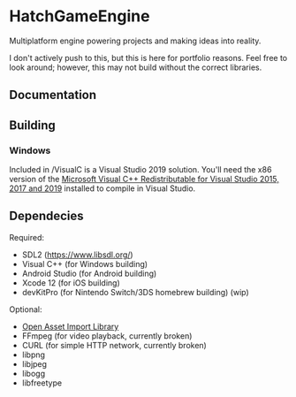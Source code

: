 # HatchGameEngine
Multiplatform engine powering projects and making ideas into reality.

I don't actively push to this, but this is here for portfolio reasons. Feel free to look around; however, this may not build without the correct libraries.

## Documentation

## Building
### Windows
Included in /VisualC is a Visual Studio 2019 solution. You'll need the x86 version of the [Microsoft Visual C++ Redistributable for Visual Studio 2015, 2017 and 2019](https://support.microsoft.com/en-us/topic/the-latest-supported-visual-c-downloads-2647da03-1eea-4433-9aff-95f26a218cc0) installed to compile in Visual Studio.

## Dependecies
Required:
- SDL2 (https://www.libsdl.org/)
- Visual C++ (for Windows building)
- Android Studio (for Android building)
- Xcode 12 (for iOS building)
- devKitPro (for Nintendo Switch/3DS homebrew building) (wip)

Optional:
- [Open Asset Import Library](https://github.com/assimp/assimp)
- FFmpeg (for video playback, currently broken)
- CURL (for simple HTTP network, currently broken)
- libpng
- libjpeg
- libogg
- libfreetype
